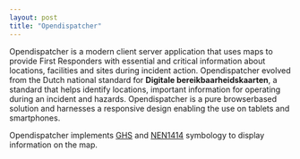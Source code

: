 ```yaml
---
layout: post
title: "Opendispatcher"
---
```


Opendispatcher is a modern client server application that uses maps to provide First Responders with essential and critical information about locations, facilities and sites during incident action. Opendispatcher evolved from the Dutch national standard for **Digitale bereikbaarheidskaarten**, a standard that helps identify locations, important information for operating during an incident and hazards. Opendispatcher is a pure browserbased solution and harnesses a responsive design enabling the use on tablets and smartphones.

Opendispatcher implements  [GHS](http://www.unece.org/trans/danger/publi/ghs/ghs_welcome_e.html) and [NEN1414](https://www.nen.nl/NEN-Shop-2/Standard/NEN-14142007-nl.htm) symbology to display information on the map.
